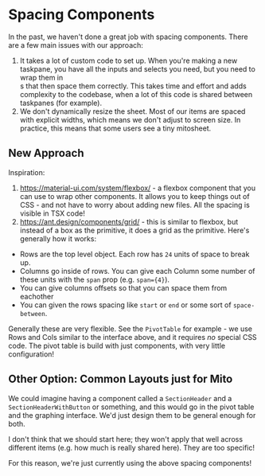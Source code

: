 # Spacing Components

In the past, we haven't done a great job with spacing components. There are a few main issues with our approach:
1. It takes a lot of custom code to set up. When you're making a new taskpane, you have all the inputs and selects you need, but you need to wrap them in <div>s that then space them correctly. This takes time and effort and adds complexity to the codebase, when a lot of this code is shared between taskpanes (for example).
2. We don't dynamically resize the sheet. Most of our items are spaced with explicit widths, which means we don't adjust to screen size. In practice, this means that some users see a tiny mitosheet. 

## New Approach

Inspiration: 
1. https://material-ui.com/system/flexbox/ - a flexbox component that you can use to wrap other components. It allows you to keep things out of CSS - and not have to worry about adding new files. All the spacing is visible in TSX code!
2. https://ant.design/components/grid/ - this is similar to flexbox, but instead of a box as the primitive, it does a grid as the primitive. Here's generally how it works:

- Rows are the top level object. Each row has `24` units of space to break up.
- Columns go inside of rows. You can give each Column some number of these units with the `span` prop (e.g. `span={4}`).
- You can give columns offsets so that you can space them from eachother
- You can given the rows spacing like `start` or `end` or some sort of `space-between`.

Generally these are very flexible. See the `PivotTable` for example - we use Rows and Cols similar to the interface above, and it requires _no_ special CSS code. The pivot table is build with just components, with very little configuration!


## Other Option: Common Layouts just for Mito

We could imagine having a component called a `SectionHeader` and a `SectionHeaderWithButton` or something, and this would go in the pivot table and the graphing interface. We'd just design them to be general enough for both. 

I don't think that we should start here; they won't apply that well across different items (e.g. how much is really shared here). They are too specific!

For this reason, we're just currently using the above spacing components!